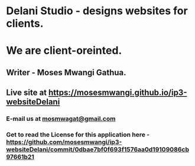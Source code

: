 # Delani Studio - designs websites for clients.
# We are client-oreinted.
## Writer - Moses Mwangi Gathua.
## Live site at https://mosesmwangi.github.io/ip3-websiteDelani
### E-mail us at mosmwagat@gmail.com
### Get to read the License for this application here - https://github.com/mosesmwangi/ip3-websiteDelani/commit/0dbae7bf0f693f1576aa0d19109086cb97661b21
